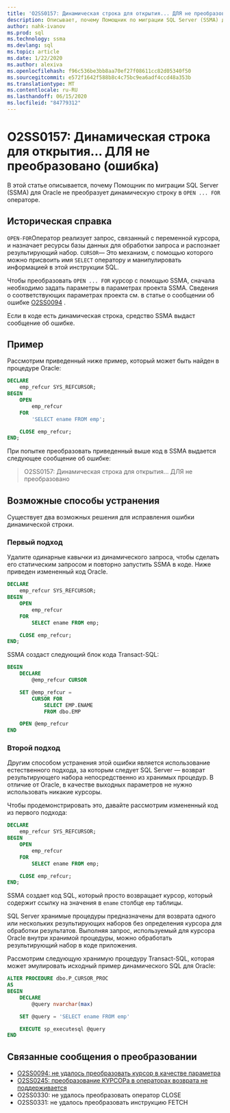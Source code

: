 ```yaml
---
title: 'O2SS0157: Динамическая строка для открытия... ДЛЯ не преобразовано (ошибка)'
description: Описывает, почему Помощник по миграции SQL Server (SSMA) для Oracle не преобразует динамическую строку в открытый... Оператор FOR.
author: nahk-ivanov
ms.prod: sql
ms.technology: ssma
ms.devlang: sql
ms.topic: article
ms.date: 1/22/2020
ms.author: alexiva
ms.openlocfilehash: f96c536be3bb8aa70ef27f08611cc82d05340f50
ms.sourcegitcommit: e572f1642f588b8c4c75bc9ea6adf4ccd48a353b
ms.translationtype: MT
ms.contentlocale: ru-RU
ms.lasthandoff: 06/15/2020
ms.locfileid: "84779312"
---
```

# <a name="o2ss0157-dynamic-string-for-openfor-not-converted-error"></a>O2SS0157: Динамическая строка для открытия... ДЛЯ не преобразовано (ошибка)

В этой статье описывается, почему Помощник по миграции SQL Server (SSMA) для Oracle не преобразует динамическую строку в `OPEN ... FOR` операторе.

## <a name="background"></a>Историческая справка

`OPEN-FOR`Оператор реализует запрос, связанный с переменной курсора, и назначает ресурсы базы данных для обработки запроса и распознает результирующий набор. `CURSOR`— Это механизм, с помощью которого можно присвоить имя `SELECT` оператору и манипулировать информацией в этой инструкции SQL.

Чтобы преобразовать `OPEN ... FOR` курсор с помощью SSMA, сначала необходимо задать параметры в параметрах проекта SSMA. Сведения о соответствующих параметрах проекта см. в статье о сообщении об ошибке [O2SS0094](o2ss0094.md) .

Если в коде есть динамическая строка, средство SSMA выдаст сообщение об ошибке.

## <a name="example"></a>Пример

Рассмотрим приведенный ниже пример, который может быть найден в процедуре Oracle:

```sql
DECLARE
    emp_refcur SYS_REFCURSOR;
BEGIN
    OPEN
        emp_refcur
    FOR
        'SELECT ename FROM emp';

    CLOSE emp_refcur;
END;
```

При попытке преобразовать приведенный выше код в SSMA выдается следующее сообщение об ошибке:

> O2SS0157: Динамическая строка для открытия... ДЛЯ не преобразовано

## <a name="possible-remedies"></a>Возможные способы устранения

Существует два возможных решения для исправления ошибки динамической строки.

### <a name="first-approach"></a>Первый подход

Удалите одинарные кавычки из динамического запроса, чтобы сделать его статическим запросом и повторно запустить SSMA в коде. Ниже приведен измененный код Oracle.

```sql
DECLARE
    emp_refcur SYS_REFCURSOR;
BEGIN
    OPEN
        emp_refcur
    FOR
        SELECT ename FROM emp;

    CLOSE emp_refcur;
END;
```

SSMA создаст следующий блок кода Transact-SQL:

```sql
BEGIN
    DECLARE
        @emp_refcur CURSOR

    SET @emp_refcur =
        CURSOR FOR
            SELECT EMP.ENAME
            FROM dbo.EMP

    OPEN @emp_refcur
END
```

### <a name="second-approach"></a>Второй подход

Другим способом устранения этой ошибки является использование естественного подхода, за которым следует SQL Server — возврат результирующего набора непосредственно из хранимых процедур. В отличие от Oracle, в качестве выходных параметров не нужно использовать никакие курсоры.

Чтобы продемонстрировать это, давайте рассмотрим измененный код из первого подхода:

```sql
DECLARE
    emp_refcur SYS_REFCURSOR;
BEGIN
    OPEN
        emp_refcur
    FOR
        SELECT ename FROM emp;

    CLOSE emp_refcur;
END;
```

SSMA создает код SQL, который просто возвращает курсор, который содержит ссылку на значения в `ename` столбце `emp` таблицы.

SQL Server хранимые процедуры предназначены для возврата одного или нескольких результирующих наборов без определения курсора для обработки результатов. Выполняя запрос, используемый для курсора Oracle внутри хранимой процедуры, можно обработать результирующий набор в коде приложения.

Рассмотрим следующую хранимую процедуру Transact-SQL, которая может эмулировать исходный пример динамического SQL для Oracle:

```sql
ALTER PROCEDURE dbo.P_CURSOR_PROC
AS
BEGIN
    DECLARE
        @query nvarchar(max)

    SET @query = 'SELECT ename FROM emp'

    EXECUTE sp_executesql @query
END
```

## <a name="related-conversion-messages"></a>Связанные сообщения о преобразовании

* [O2SS0094: не удалось преобразовать курсор в качестве параметра](o2ss0094.md)
* [O2SS0245: преобразование КУРСОРа в операторах возврата не поддерживается](o2ss0245.md)
* O2SS0330: не удалось преобразовать оператор CLOSE
* O2SS0331: не удалось преобразовать инструкцию FETCH
